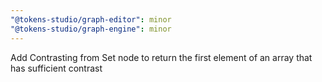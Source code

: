 ```yaml
---
"@tokens-studio/graph-editor": minor
"@tokens-studio/graph-engine": minor
---
```


Add Contrasting from Set node to return the first element of an array that has sufficient contrast
